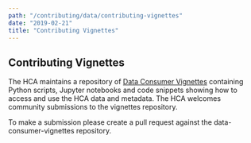 ```yaml
---
path: "/contributing/data/contributing-vignettes"
date: "2019-02-21"
title: "Contributing Vignettes"
---
```


## Contributing Vignettes

The HCA maintains a repository of [Data Consumer Vignettes](https://github.com/HumanCellAtlas/data-consumer-vignettes) containing Python scripts, Jupyter notebooks and code snippets showing how to access and use the HCA data and metadata. The HCA welcomes community submissions to the vignettes repository. 

To make a submission please create a pull request against the data-consumer-vignettes repository.
